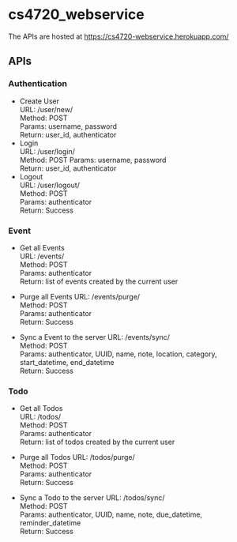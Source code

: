 # cs4720_webservice
The APIs are hosted at https://cs4720-webservice.herokuapp.com/

## APIs

### Authentication
- Create User  
URL: /user/new/  
Method: POST  
Params: username, password  
Return: user_id, authenticator  
- Login  
URL: /user/login/  
Method: POST
Params: username, password  
Return: user_id, authenticator  
- Logout  
URL: /user/logout/  
Method: POST  
Params: authenticator  
Return: Success  

### Event
- Get all Events  
URL: /events/  
Method: POST  
Params: authenticator  
Return: list of events created by the current user  

- Purge all Events
URL: /events/purge/  
Method: POST  
Params: authenticator  
Return: Success 

- Sync a Event to the server
URL: /events/sync/  
Method: POST  
Params: authenticator, UUID, name, note, location, category, start_datetime, end_datetime  
Return: Success  

### Todo
- Get all Todos  
URL: /todos/  
Method: POST  
Params: authenticator  
Return: list of todos created by the current user  

- Purge all Todos
URL: /todos/purge/  
Method: POST  
Params: authenticator  
Return: Success  

- Sync a Todo to the server
URL: /todos/sync/  
Method: POST  
Params: authenticator, UUID, name, note, due_datetime, reminder_datetime  
Return: Success  
